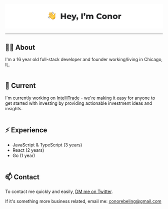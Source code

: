 ![Conor Ebeling](https://github.com/ConorEB/ConorEB/blob/main/Header-Img.jpeg)
***


## 🙋‍♂️ About

I'm a 16 year old full-stack developer and founder working/living in Chicago, IL.<br/><br/>


## 🔭 Current

I'm currently working on [IntelliTrade](https://intellitrade.app) - we're making it easy for anyone to get started with investing by providing actionable investment ideas and insights.<br/><br/>

## ⚡️ Experience

* JavaScript & TypeScript (3 years)
* React (2 years)
* Go (1 year)
<br/><br/>

## 📫 Contact

To contact me quickly and easily, [DM me on Twitter](https://twitter.com/ConorCooks).

If it's something more business related, email me: conorebeling@gmail.com
